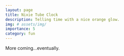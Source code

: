 ```yaml
---
layout: page
title: Nixie Tube Clock
description: Telling time with a nice orange glow.
img: # assets/img/
importance: 5
category: fun
---
```


More coming...eventually.